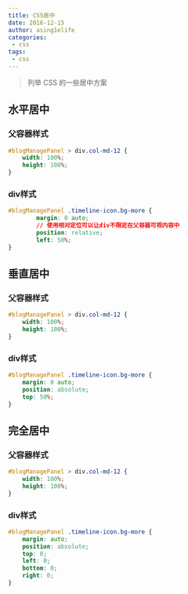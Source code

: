 ```yaml
---
title: CSS居中
date: 2016-12-15
author: asing1elife
categories:
 - css
tags:
 - css
---
```

> 列举 CSS 的一些居中方案  

## 水平居中
### 父容器样式
```css
#blogManagePanel > div.col-md-12 {
	width: 100%;
	height: 100%;
}
```

### div样式
```css
#blogManagePanel .timeline-icon.bg-more {
		margin: 0 auto;
		// 使用相对定位可以让div不限定在父容器可视内容中
		position: relative;
		left: 50%;
}
```

## 垂直居中
### 父容器样式
```css
#blogManagePanel > div.col-md-12 {
	width: 100%;
	height: 100%;
}
```

### div样式
```css
#blogManagePanel .timeline-icon.bg-more {
	margin: 0 auto;
	position: absolute;
	top: 50%;
}
```

## 完全居中
### 父容器样式
```css
#blogManagePanel > div.col-md-12 {
	width: 100%;
	height: 100%;
}
```

### div样式
```css
#blogManagePanel .timeline-icon.bg-more {
	margin: auto;
	position: absolute;
	top: 0; 
	left: 0; 
	bottom: 0; 
	right: 0;
}
```